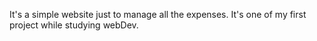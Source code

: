 It's a simple website just to manage all the expenses. It's one of my first project while studying webDev.
                           